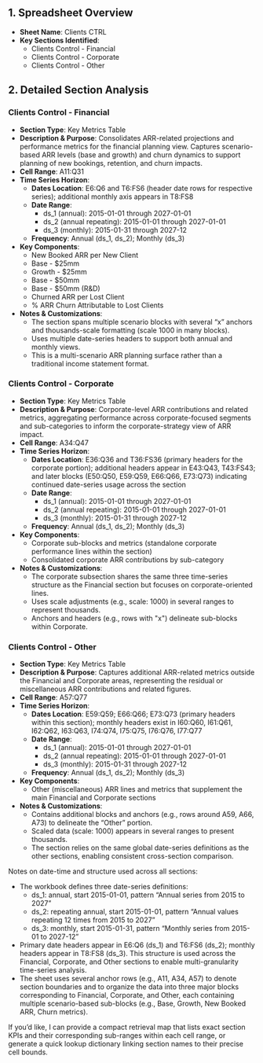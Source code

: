 ## 1. Spreadsheet Overview
- **Sheet Name**: Clients CTRL
- **Key Sections Identified**:
  - Clients Control - Financial
  - Clients Control - Corporate
  - Clients Control - Other

## 2. Detailed Section Analysis

### Clients Control - Financial
- **Section Type**: Key Metrics Table
- **Description & Purpose**: Consolidates ARR-related projections and performance metrics for the financial planning view. Captures scenario-based ARR levels (base and growth) and churn dynamics to support planning of new bookings, retention, and churn impacts.
- **Cell Range**: A11:Q31
- **Time Series Horizon**:
  - **Dates Location**: E6:Q6 and T6:FS6 (header date rows for respective series); additional monthly axis appears in T8:FS8
  - **Date Range**:
    - ds_1 (annual): 2015-01-01 through 2027-01-01
    - ds_2 (annual repeating): 2015-01-01 through 2027-01-01
    - ds_3 (monthly): 2015-01-31 through 2027-12
  - **Frequency**: Annual (ds_1, ds_2); Monthly (ds_3)
- **Key Components**:
  - New Booked ARR per New Client
  - Base - $25mm
  - Growth - $25mm
  - Base - $50mm
  - Base - $50mm (R&D)
  - Churned ARR per Lost Client
  - % ARR Churn Attributable to Lost Clients
- **Notes & Customizations**:
  - The section spans multiple scenario blocks with several “x” anchors and thousands-scale formatting (scale 1000 in many blocks).
  - Uses multiple date-series headers to support both annual and monthly views.
  - This is a multi-scenario ARR planning surface rather than a traditional income statement format.

### Clients Control - Corporate
- **Section Type**: Key Metrics Table
- **Description & Purpose**: Corporate-level ARR contributions and related metrics, aggregating performance across corporate-focused segments and sub-categories to inform the corporate-strategy view of ARR impact.
- **Cell Range**: A34:Q47
- **Time Series Horizon**:
  - **Dates Location**: E36:Q36 and T36:FS36 (primary headers for the corporate portion); additional headers appear in E43:Q43, T43:FS43; and later blocks (E50:Q50, E59:Q59, E66:Q66, E73:Q73) indicating continued date-series usage across the section
  - **Date Range**:
    - ds_1 (annual): 2015-01-01 through 2027-01-01
    - ds_2 (annual repeating): 2015-01-01 through 2027-01-01
    - ds_3 (monthly): 2015-01-31 through 2027-12
  - **Frequency**: Annual (ds_1, ds_2); Monthly (ds_3)
- **Key Components**:
  - Corporate sub-blocks and metrics (standalone corporate performance lines within the section)
  - Consolidated corporate ARR contributions by sub-category
- **Notes & Customizations**:
  - The corporate subsection shares the same three time-series structure as the Financial section but focuses on corporate-oriented lines.
  - Uses scale adjustments (e.g., scale: 1000) in several ranges to represent thousands.
  - Anchors and headers (e.g., rows with "x") delineate sub-blocks within Corporate.

### Clients Control - Other
- **Section Type**: Key Metrics Table
- **Description & Purpose**: Captures additional ARR-related metrics outside the Financial and Corporate areas, representing the residual or miscellaneous ARR contributions and related figures.
- **Cell Range**: A57:Q77
- **Time Series Horizon**:
  - **Dates Location**: E59:Q59; E66:Q66; E73:Q73 (primary headers within this section); monthly headers exist in I60:Q60, I61:Q61, I62:Q62, I63:Q63, I74:Q74, I75:Q75, I76:Q76, I77:Q77
  - **Date Range**:
    - ds_1 (annual): 2015-01-01 through 2027-01-01
    - ds_2 (annual repeating): 2015-01-01 through 2027-01-01
    - ds_3 (monthly): 2015-01-31 through 2027-12
  - **Frequency**: Annual (ds_1, ds_2); Monthly (ds_3)
- **Key Components**:
  - Other (miscellaneous) ARR lines and metrics that supplement the main Financial and Corporate sections
- **Notes & Customizations**:
  - Contains additional blocks and anchors (e.g., rows around A59, A66, A73) to delineate the “Other” portion.
  - Scaled data (scale: 1000) appears in several ranges to present thousands.
  - The section relies on the same global date-series definitions as the other sections, enabling consistent cross-section comparison.

Notes on date-time and structure used across all sections:
- The workbook defines three date-series definitions:
  - ds_1: annual, start 2015-01-01, pattern “Annual series from 2015 to 2027”
  - ds_2: repeating annual, start 2015-01-01, pattern “Annual values repeating 12 times from 2015 to 2027”
  - ds_3: monthly, start 2015-01-31, pattern “Monthly series from 2015-01 to 2027-12”
- Primary date headers appear in E6:Q6 (ds_1) and T6:FS6 (ds_2); monthly headers appear in T8:FS8 (ds_3). This structure is used across the Financial, Corporate, and Other sections to enable multi-granularity time-series analysis.
- The sheet uses several anchor rows (e.g., A11, A34, A57) to denote section boundaries and to organize the data into three major blocks corresponding to Financial, Corporate, and Other, each containing multiple scenario-based sub-blocks (e.g., Base, Growth, New Booked ARR, Churn metrics).

If you’d like, I can provide a compact retrieval map that lists exact section KPIs and their corresponding sub-ranges within each cell range, or generate a quick lookup dictionary linking section names to their precise cell bounds.
